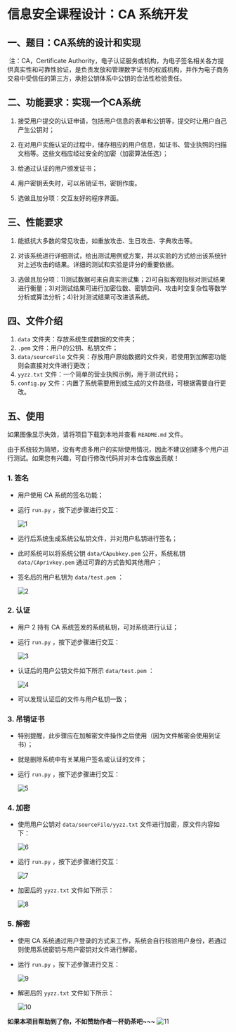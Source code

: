 # 信息安全课程设计：CA 系统开发

## 一、题目：CA系统的设计和实现

​        注：CA，Certificate Authority，电子认证服务或机构，为电子签名相关各方提供真实性和可靠性验证，是负责发放和管理数字证书的权威机构，并作为电子商务交易中受信任的第三方，承担公钥体系中公钥的合法性检验责任。

## 二、功能要求：实现一个CA系统

1. 接受用户提交的认证申请，包括用户信息的表单和公钥等，提交时让用户自己产生公钥对；

2. 在对用户实施认证的过程中，储存相应的用户信息，如证书、营业执照的扫描文档等。这些文档应经过安全的加密（加密算法任选）；

3. 给通过认证的用户颁发证书；

4. 用户密钥丢失时，可以吊销证书，密钥作废。

5. 选做且加分项：交互友好的程序界面。

## 三、性能要求

1. 能抵抗大多数的常见攻击，如重放攻击、生日攻击、字典攻击等。

2. 对该系统进行详细测试，给出测试用例或方案，并以实验的方式给出该系统针对上述攻击的结果。详细的测试和实验是评分的重要依据。

3. 选做且加分项：1)测试数据可来自真实测试集；2)可自拟客观指标对测试结果进行衡量；3)对测试结果可进行加密位数、密钥空间、攻击时空复杂性等数学分析或算法分析；4)针对测试结果可改进该系统。

## 四、文件介绍

1. `data` 文件夹：存放系统生成数据的文件夹；
2. `.pem` 文件：用户的公钥、私钥文件；
3. `data/sourceFile` 文件夹：存放用户原始数据的文件夹，若使用到加解密功能则会直接对文件进行更改；
4. `yyzz.txt` 文件：一个简单的营业执照示例，用于测试代码；
5. `config.py` 文件：内置了系统需要用到或生成的文件路径，可根据需要自行更改。

## 五、使用

如果图像显示失效，请将项目下载到本地并查看 `README.md` 文件。

由于系统较为简陋，没有考虑多用户的实际使用情况，因此不建议创建多个用户进行测试。如果您有兴趣，可自行修改代码并对本仓库做出贡献！

### 1. 签名

* 用户使用 CA 系统的签名功能；

* 运行 `run.py` ，按下述步骤进行交互：

  ![1](picture/1.png)

* 运行后系统生成系统公私钥文件，并对用户私钥进行签名；

* 此时系统可以将系统公钥 `data/CApubkey.pem` 公开，系统私钥 `data/CAprivkey.pem` 通过可靠的方式告知其他用户；

* 签名后的用户私钥为 `data/test.pem` ：

  ![2](picture/2.png)

### 2. 认证

* 用户 2 持有 CA 系统签发的系统私钥，可对系统进行认证；

* 运行 `run.py` ，按下述步骤进行交互：

  ![3](picture/3.png)

* 认证后的用户公钥文件如下所示 `data/test.pem` ：

  ![4](picture/4.png)

* 可以发现认证后的文件与用户私钥一致；

### 3. 吊销证书

* 特别提醒，此步骤应在加解密文件操作之后使用（因为文件解密会使用到证书）；

* 就是删除系统中有关某用户签名或认证的文件；

* 运行 `run.py` ，按下述步骤进行交互：

  ![5](picture/5.png)

### 4. 加密

* 使用用户公钥对 `data/sourceFile/yyzz.txt` 文件进行加密，原文件内容如下：

  ![6](picture/6.png)

* 运行 `run.py` ，按下述步骤进行交互：

  ![7](picture/7.png)

* 加密后的 `yyzz.txt` 文件如下所示：

  ![8](picture/8.png)

### 5. 解密

* 使用 CA 系统通过用户登录的方式来工作，系统会自行核验用户身份，若通过则使用系统密钥与用户密钥对文件进行解密。

* 运行 `run.py` ，按下述步骤进行交互：

  ![9](picture/9.png)

* 解密后的 `yyzz.txt` 文件如下所示：

  ![10](picture/10.png)
  
**如果本项目帮助到了你，不如赞助作者一杯奶茶吧~~~**
![11](picture/11.jpg)
